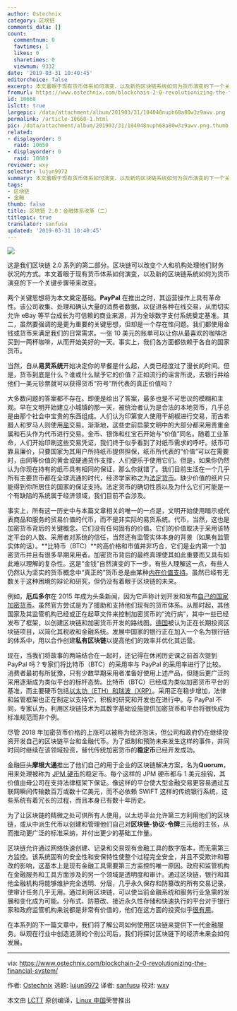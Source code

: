 ```yaml
---
author: Ostechnix
category: 区块链
comments_data: []
count:
  commentnum: 0
  favtimes: 1
  likes: 0
  sharetimes: 0
  viewnum: 9332
date: '2019-03-31 10:40:45'
editorchoice: false
excerpt: 本文着眼于现有货币体系如何演变，以及新的区块链系统如何为货币演变的下一个关键步骤带来改变。
fromurl: https://www.ostechnix.com/blockchain-2-0-revolutionizing-the-financial-system/
id: 10668
islctt: true
largepic: /data/attachment/album/201903/31/104048nuph68a80w3z9awv.png
permalink: /article-10668-1.html
pic: /data/attachment/album/201903/31/104048nuph68a80w3z9awv.png.thumb.jpg
related:
- displayorder: 0
  raid: 10650
- displayorder: 0
  raid: 10689
reviewer: wxy
selector: lujun9972
summary: 本文着眼于现有货币体系如何演变，以及新的区块链系统如何为货币演变的下一个关键步骤带来改变。
tags:
- 区块链
- 金融
thumb: false
title: 区块链 2.0：金融体系改革（二）
titlepic: true
translator: sanfusu
updated: '2019-03-31 10:40:45'
---
```


![](/data/attachment/album/201903/31/104048nuph68a80w3z9awv.png)


这是我们区块链 2.0 系列的第二部分。区块链可以改变个人和机构处理他们财务状况的方式。本文着眼于现有货币体系如何演变，以及新的区块链系统如何为货币演变的下一个关键步骤带来改变。


两个关键思想将为本文奠定基础。**PayPal** 在推出之时，其运营操作上具有革命性。该公司收集、处理和确认大量的消费者数据，以促进各种在线交易，从而切实允许 eBay 等平台成长为可信赖的商业来源，并为全球数字支付系统奠定基准。其二，虽然要强调的是更为重要的关键思想，但却是一个存在性问题。我们都使用金钱或货币来满足我们的日常需求。一张 10 美元的账单可以让你从最喜欢的咖啡店买到一两杯咖啡，从而开始美好的一天。事实上，我们各方面都依赖于各自的国家货币。


当然，自从**易货系统**开始决定你的早餐是什么起，人类已经度过了漫长的时间。但是，货币到底是什么？谁或什么赋予它的价值？正如流行的谣言所说，去银行并给他们一美元钞票就可以获得货币“符号”所代表的真正价值吗？


大多数问题的答案都不存在。即便是给出了答案，最多也是不可思议的模糊和主观。早在文明开始建立小城镇的那一天，被统治者认为是合法的本地货币，几乎总是由那个社会中宝贵的东西组成。人们认为印第安人使用干胡椒进行交易，而古希腊人和罗马人则使用[盐](https://www.seasalt.com/history-of-salt)交易。渐渐地，这些史前启蒙文明中的大部分都采用贵重金属和石头作为代​​币进行交易。金币、银饰和红宝石开始与“价值”同名。随着工业革命，人们开始印刷这些交易凭证，我们终于似乎看到了对纸币需求的呼吁。纸币可靠且廉价，只要国家为其用户所持纸币提供担保，纸币所代表的“价值”可以在需要时，由同等价值的黄金或硬通货作支撑，人们便乐于使用它们。但是，如果你仍然认为你现在持有的纸币具有相同的保证，那么你就错了。我们目前生活在一个几乎所有主要货币都在全球流通的时代，经济学家称之为[法定货币](https://www.investopedia.com/terms/f/fiatmoney.asp)。缺少价值的纸片只能得到你所居住的国家的保证支持。法定货币的确切性质以及为什么它们可能是一个有缺陷的系统属于经济领域，我们目前不会涉及。


事实上，所有这一历史中与本篇文章相关的唯一的一点是，文明开始使用暗示或代表商品和服务的贸易价值的代币，而不是非实际的易货系统。代币，当然，这也是加密货币背后的关键概念。它们没有任何固有的价值。它们的价值取决于采用该特定平台的人数、采用者对系统的信任，当然还有监管实体本身的背景（如果有监管实体的话）。**比特币（BTC）**的高价格和市值并非巧合，它们是业内第一个加密货币并且有很多早期采用者。加密货币背后的最终真理使其如此重要而又具有如此难以理解的复杂性。这是“金钱”自然演变的下一步。有些人理解这一点，有些人仍然认为坚实的货币概念中“真正的”货币总是由某种[内在价值支持](https://bitcoin.org/en/faq#who-created-bitcoin)。虽然已经有无数关于这种困境的辩论和研究，但仍没有着眼于区块链的未来。


例如，**厄瓜多尔**在 2015 年成为头条新闻，因为它声称计划开发和发布[自己的国家加密货币](https://99bitcoins.com/official-ecuador-cryptocurrency/)。虽然官方尝试是为了援助和支持他们现有的货币体系。从那时起，其他国家及其监管机构已经或正在起草文件来控制加密货币的“流行病”，其中一些已经发布了框架，以创建区块链和加密货币开发的路线图。[德国](https://cointelegraph.com/news/german-government-to-introduce-blockchain-strategy-in-mid-2019)被认为正在长期投资区块链项目，以简化其税收和金融系统。发展中国家的银行正在加入一个名为银行链的体系中，用以合作创建**私有区块链**以提高他们的效率并优化其运营。


现在，当我们将故事的两端结合在一起时，还记得在休闲历史课之前首次提到 PayPal 吗？专家们将比特币（BTC）的采用率与 PayPal 的采用率进行了比较。消费者最初有所犹豫，只有少数早期采用者准备好使用上述产品，但随后更广泛的采用逐渐成为类似平台的标杆态势。比特币（BTC）已经成为类似加密货币平台的基准，而主要硬币包括[以太坊（ETH）和瑞波（XRP）](https://coinmarketcap.com/currencies/bitcoin/)。采用正在稳步增加，法律和监管框架也正在制定以支持它，积极的研究和开发也在进行中。与 PayPal 不同，专家认为，利用区块链技术为其数字基础设施提供加密货币和平台将很快成为标准规范而非个例。


尽管 2018 年加密货币价格的上涨可以被称为经济泡沫，但公司和政府仍在继续投资开发自己的区块链平台和金融代币。为了抵制和预防未来发生这样的事件，并同时同时继续在该领域投资，替代传统加密货币的**稳定币**已经开发成功。


金融巨头**摩根大通**推出了他们自己的用于企业的区块链解决方案，名为**Quorum**，用来处理被称为 [JPM 硬币](https://www.jpmorgan.com/global/news/digital-coin-payments)的稳定币。每个这样的 JPM 硬币都与 1 美元挂钩，其价值由母公司在支持法律框架下保证。像这样的平台使大型金融交易更容易通过互联网瞬间传输数百万或数十亿美元，而不必依赖 SWIFT 这样的传统银行系统，这些系统有着冗长的过程，而且本身已有数十年历史。


为了让区块链的精微之处可供所有人使用，以太坊平台允许第三方利用他们的区块链，或从中派生代币以创建和管理他们自己对**区块链-协议-令牌**三元组的主张，从而推动更广泛的标准采纳，并付出更少的基础工作量。


区块链允许通过网络快速创建、记录和交易现有金融工具的数字版本，而无需第三方监控。该系统固有的安全性和安保特性使整个过程完全安全，并且不受欺诈和篡改的影响，这基本上是现有金融工具需要第三方监控的唯一原因。政府和监管机构在金融服务和工具方面涉及的另一个领域是透明度和审计。通过区块链，银行和其他金融机构将能够维护完全透明、分层，几乎永久保存和防篡改的所有交易记录，使审计任务几乎无用。通过利用区块链，可以使当前金融系统和服务行业急需的发展和变化成为可能。分布式、防篡改、接近永久性存储和快速执行的平台对于银行家和政府监管机构来说都是非常有价值的，他们在这方面的投资似乎[很有用](https://www.pwc.com/jg/en/media-release/global-fintech-survey-2017.html)。


在本系列的下一篇文章中，我们将了解公司如何使用区块链来提供下一代金融服务。纵观在行业中创造涟漪的个别公司后，我们将探讨区块链下的经济未来会如何发展。




---


via: <https://www.ostechnix.com/blockchain-2-0-revolutionizing-the-financial-system/>


作者: [Ostechnix](https://www.ostechnix.com/author/editor/) 选题: [lujun9972](https://github.com/lujun9972) 译者: [sanfusu](https://github.com/sanfusu) 校对: [wxy](https://github.com/wxy)


本文由 [LCTT](https://github.com/LCTT/TranslateProject) 原创编译，[Linux 中国](https://linux.cn/)荣誉推出